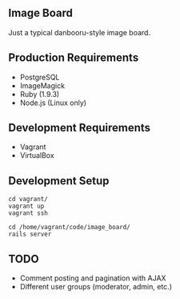 Image Board
----------
Just a typical danbooru-style image board.

Production Requirements
----------
* PostgreSQL
* ImageMagick
* Ruby (1.9.3)
* Node.js (Linux only)

Development Requirements
----------
* Vagrant
* VirtualBox

Development Setup
----------
```
cd vagrant/
vagrant up
vagrant ssh

cd /home/vagrant/code/image_board/
rails server
```

TODO
----------
* Comment posting and pagination with AJAX
* Different user groups (moderator, admin, etc.)
